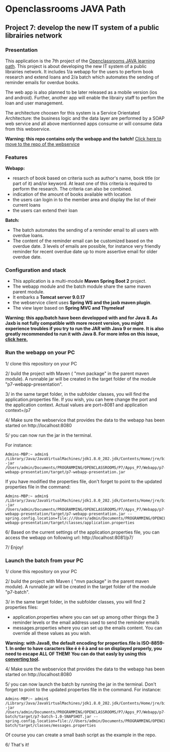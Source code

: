 #  Openclassrooms JAVA Path
## Project 7: develop the new IT system of a public librairies network


### **Presentation**

This application is the 7th project of the [Openclassrooms JAVA learning path](https://openclassrooms.com/en/paths/88-developpeur-dapplication-java).
This project is about developing the new IT system of a public librairies network. 
It includes 1/a webapp for the users to perform book research and extend loans and 
2/a batch which automates the sending of reminder emails for overdue books.

The web app is also planned to be later released as a mobile version (ios and android). 
Further, another app will enable the librairy staff to perfom the loan and user management. 

The architecture choosen for this system is a Service Orientated Architecture: 
the business logic and the data layer are performed by a SOAP web service and 
all above mentionned apps consume or will consume data from this webservice. 

**Warning: this repo contains only the webapp and the batch!**
[Click here to move to the repo of the webservice](https://github.com/JulienDeBerlin/p7-librairyManagement-webservice)


### **Features**

**Webapp:**
* resarch of book based on criteria such as author's name, book title (or part of it) and/or keyword. 
At least one of this criteria is required to perform
the research. The criteria can also be combined. 
* indication of the amount of books available with location
* the users can login in to the member area and display the list of their current loans
* the users can extend their loan


**Batch:**
* The batch automates the sending of a reminder email to all users with overdue loans. 
* The content of the reminder email can be customized based on the overdue date. 
3 levels of emails are possible, for instance very friendly reminder for recent overdue date 
up to more assertive email for older overdue date. 


### **Configuration and stack**
* This application is a multi-module **Maven Spring Boot 2** project. 
* The webapp module and the batch module share the same maven parent module.
* It embarks a **Tomcat server 9.0.17**
* the webservice client uses **Spring WS and the jaxb maven plugin**. 
* The view layer based on **Spring MVC and Thymeleaf**

**Warning: this app/batch have been developped with and for Java 8. 
As Jaxb is not fully compatible with more recent version, you might experience troubles if
you try to run the JAR with Java 9 or more. It is also greatly recommended to run it with Java 8. 
For more infos on this issue, [click here.](https://www.jesperdj.com/2018/09/30/jaxb-on-java-9-10-11-and-beyond/)**


### **Run the webapp on your PC**

1/ clone this repository on your PC

2/ build the project with Maven ( "mvn package" in the parent maven module). 
A runnable jar will be created in the target folder of the module "p7-webapp-presentation". 

3/ in the same target folder, in the subfolder classes, you will find the application.properties file. 
If you wish, you can here change the port and the application context. 
Actual values are port=8081 and application context=/p7 

4/ Make sure the webservice that provides the data to the webapp has been started on http://localhost:8080

5/ you can now run the jar in the terminal. 

For instance: 
```
Admins-MBP:~ admin$ /Library/Java/JavaVirtualMachines/jdk1.8.0_202.jdk/Contents/Home/jre/bin/java -jar /Users/admin/Documents/PROGRAMMING/OPENCLASSROOMS/P7/Apps_P7/Webapp/p7-webapp-presentation/target/p7-webapp-presentation.jar
```

If you have modified the properties file, don't forget to point to the updated properties file in the command:
```
Admins-MBP:~ admin$ /Library/Java/JavaVirtualMachines/jdk1.8.0_202.jdk/Contents/Home/jre/bin/java -jar /Users/admin/Documents/PROGRAMMING/OPENCLASSROOMS/P7/Apps_P7/Webapp/p7-webapp-presentation/target/p7-webapp-presentation.jar --spring.config.location=file:///Users/admin/Documents/PROGRAMMING/OPENCLASSROOMS/P7/Apps_P7/Webapp/p7-webapp-presentation/target/classes/application.properties
```

6/ Based on the current settings of the application.properties file, 
you can access the webapp on following url: http://localhost:8081/p7/

7/ Enjoy!


### **Launch the batch from your PC**

1/ clone this repository on your PC

2/ build the project with Maven ( "mvn package" in the parent maven module). 
A runnable jar will be created in the target folder of the module "p7-batch". 

3/ in the same target folder, in the subfolder classes, you will find 2 properties files: 
* application.properties where you can set up among other things the 3 reminder levels or the email address used to send the reminder emails
* messages.properties where you can set up the emails content.
You can override all these values as you wish. 

**Warning: with Java8, the default encoding for properties.file is ISO-8859-1. 
In order to have caracters like é è ê à and so on displayed properly, you need to escape ALL OF THEM! 
You can do that easly by using this [converting tool](https://www.mobilefish.com/services/unicode_escape_sequence_converter/unicode_escape_sequence_converter.php).**

4/ Make sure the webservice that provides the data to the webapp has been started on http://localhost:8080

5/ you can now launch the batch by running the jar in the terminal. Don't forget to point to the updated properties file in the command. For instance: 

```
Admins-MBP:~ admin$ /Library/Java/JavaVirtualMachines/jdk1.8.0_202.jdk/Contents/Home/jre/bin/java -jar /Users/admin/Documents/PROGRAMMING/OPENCLASSROOMS/P7/Apps_P7/Webapp/p7-batch/target/p7-batch-1.0-SNAPSHOT.jar --spring.config.location=file:///Users/admin/Documents/PROGRAMMING/OPENCLASSROOMS/P7/Apps_P7/Webapp/p7-batch/target/classes/messages.properties
```

Of course you can create a small bash script as the example in the repo. 

6/ That's it!


